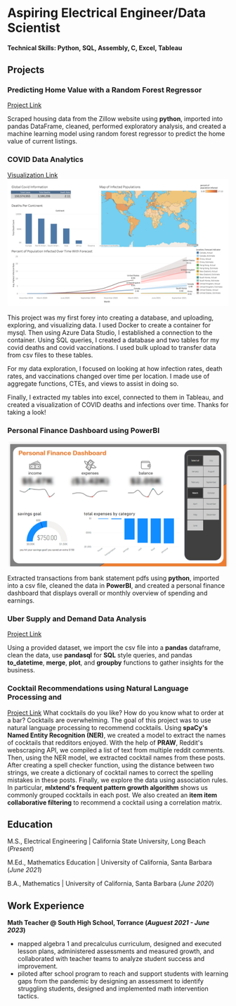 # Aspiring Electrical Engineer/Data Scientist

#### Technical Skills: Python, SQL, Assembly, C, Excel, Tableau

## Projects
### Predicting Home Value with a Random Forest Regressor
[Project Link](https://github.com/brianjglee/zillow-time-series-rfr)

Scraped housing data from the Zillow website using **python**, imported into pandas DataFrame, cleaned, performed exploratory analysis, and created a machine learning model using random forest regressor to predict the home value of current listings.

### COVID Data Analytics
[Visualization Link](https://public.tableau.com/app/profile/jeong.gyu.lee/viz/CovidDashboard_17024232948120/Dashboard1?publish=yes)
![Image](/assets/covid-dashboard.png)

This project was my first forey into creating a database, and uploading, exploring, and visualizing data. I used Docker to create a container for mysql. Then using Azure Data Studio, I established a connection to the container. Using SQL queries, I created a database and two tables for my covid deaths and covid vaccinations. I used bulk upload to transfer data from csv files to these tables.

For my data exploration, I focused on looking at how infection rates, death rates, and vaccinations changed over time per location. I made use of aggregate functions, CTEs, and views to assist in doing so.

Finally, I extracted my tables into excel, connected to them in Tableau, and created a visualization of COVID deaths and infections over time. Thanks for taking a look!

### Personal Finance Dashboard using PowerBI
![Image](/assets/dashboard.png)

Extracted transactions from bank statement pdfs using **python**, imported into a csv file, cleaned the data in **PowerBI**, and created a personal finance dashboard that displays overall or monthly overview of spending and earnings. 

### Uber Supply and Demand Data Analysis
[Project Link](https://github.com/brianjglee/uber-supply-demand)

Using a provided dataset, we import the csv file into a **pandas** dataframe, clean the data, use **pandasql** for **SQL** style queries, and pandas **to_datetime**, **merge**, **plot**, and **groupby** functions to gather insights for the business. 

### Cocktail Recommendations using Natural Language Processing and 
[Project Link](https://github.com/brianjglee/cocktail-recommendations)
What cocktails do you like? How do you know what to order at a bar? Cocktails are overwhelming. The goal of this project was to use natural language processing to recommend cocktails. Using **spaCy's Named Entity Recognition (NER)**, we created a model to extract the names of cocktails that redditors enjoyed. With the help of **PRAW**, Reddit's webscraping API, we compiled a list of text from multiple reddit comments. Then, using the NER model, we extracted cocktail names from these posts. After creating a spell checker function, using the distance between two strings, we create a dictionary of cocktail names to correct the spelling mistakes in these posts. Finally, we explore the data using association rules. In particular, **mlxtend's frequent pattern growth algorithm** shows us commonly grouped cocktails in each post. We also created an **item item collaborative filtering** to recommend a cocktail using a correlation matrix. 

## Education
M.S., Electrical Engineering | California State University, Long Beach (_Present_)

M.Ed., Mathematics Education | University of California, Santa Barbara (_June 2021_)

B.A., Mathematics | University of California, Santa Barbara (_June 2020_)

## Work Experience
**Math Teacher @ South High School, Torrance (_Auguest 2021 - June 2023_)**
- mapped algebra 1 and precalculus curriculum, designed and executed lesson plans, administered assessments and measured growth, and collaborated with teacher teams to analyze student success and improvement.
- piloted after school program to reach and support students with learning gaps from the pandemic by designing an assessment to identify struggling students, designed and implemented math intervention tactics. 
